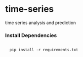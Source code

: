 # time-series
time series analysis and prediction


### Install Dependencies

```

  pip install -r requirements.txt

```
